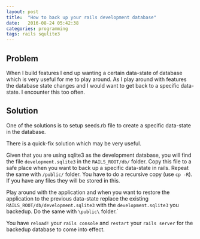 ```yaml
---
layout: post
title:  "How to back up your rails development database"
date:   2016-08-24 05:42:38
categories: programming
tags: rails squlite3
---
```


## Problem
When I build features I end up wanting a certain data-state of database which is
very useful for me to play around. As I play around with features the database state changes
and I would want to get back to a specific data-state. I encounter this too often.

## Solution
One of the solutions is to setup seeds.rb file to create a specific data-state in
the database.

There is a quick-fix solution which may be very useful.

Given that you are using sqlite3 as the development database, you will find the file
`development.sqlite3` in the `RAILS_ROOT/db/` folder. Copy this file to a safe place
when you want to back up a specific data-state in rails. Repeat the same with `/public/`
folder. You have to do a recursive copy (use `cp -R`). If you have any files they
will be stored in this.

Play around with the application and when you want to restore the application to
the previous data-state replace the existing `RAILS_ROOT/db/development.sqlite3`
with the `development.sqlite3` you backedup. Do the same with `\public\` folder.`

You have `reload!` your `rails console` and `restart` your `rails server` for the
backedup database to come into effect.
